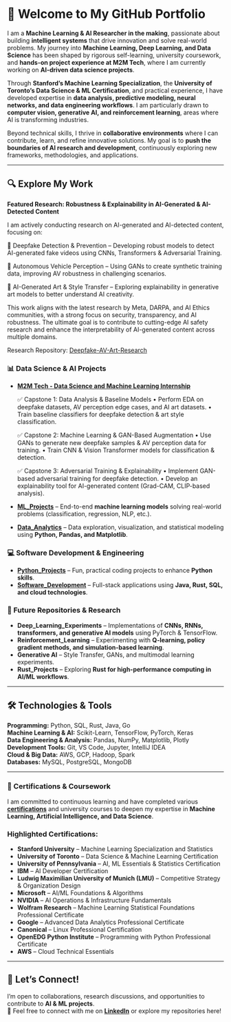 # 🚀 Welcome to My GitHub Portfolio  

I am a **Machine Learning & AI Researcher in the making**, passionate about building **intelligent systems** that drive innovation and solve real-world problems. My journey into **Machine Learning, Deep Learning, and Data Science** has been shaped by rigorous self-learning, university coursework, and **hands-on project experience at M2M Tech**, where I am currently working on **AI-driven data science projects**.  

Through **Stanford’s Machine Learning Specialization**, the **University of Toronto’s Data Science & ML Certification**, and practical experience, I have developed expertise in **data analysis, predictive modeling, neural networks, and data engineering workflows**. I am particularly drawn to **computer vision, generative AI, and reinforcement learning**, areas where AI is transforming industries.  

Beyond technical skills, I thrive in **collaborative environments** where I can contribute, learn, and refine innovative solutions. My goal is to **push the boundaries of AI research and development**, continuously exploring new frameworks, methodologies, and applications.  

---

## 🔍 Explore My Work  
**Featured Research: Robustness & Explainability in AI-Generated & AI-Detected Content**

I am actively conducting research on AI-generated and AI-detected content, focusing on:

🔹 Deepfake Detection & Prevention – Developing robust models to detect AI-generated fake videos using CNNs, Transformers & Adversarial Training.

🔹 Autonomous Vehicle Perception – Using GANs to create synthetic training data, improving AV robustness in challenging scenarios.

🔹 AI-Generated Art & Style Transfer – Exploring explainability in generative art models to better understand AI creativity.

This work aligns with the latest research by Meta, DARPA, and AI Ethics communities, with a strong focus on security, transparency, and AI robustness. The ultimate goal is to contribute to cutting-edge AI safety research and enhance the interpretability of AI-generated content across multiple domains.

Research Repository: [Deepfake-AV-Art-Research](https://github.com/VinodAnbalagan/Deepfake-AV-Art-Research-.git)

### 📊 Data Science & AI Projects
- [**M2M Tech - Data Science and Machine Learning Internship**](https://github.com/VinodAnbalagan/Deepfake-AV-Art-Research-.git)
  
	 ✅ Capstone 1: Data Analysis & Baseline Models
		•	Perform EDA on deepfake datasets, AV perception edge cases, and AI art datasets.
		•	Train baseline classifiers for deepfake detection & art style classification.

	✅ Capstone 2: Machine Learning & GAN-Based Augmentation
		•	Use GANs to generate new deepfake samples & AV perception data for training.
		•	Train CNN & Vision Transformer models for classification & detection.

	✅ Capstone 3: Adversarial Training & Explainability
		•	Implement GAN-based adversarial training for deepfake detection.
		•	Develop an explainability tool for AI-generated content (Grad-CAM, CLIP-based analysis).
 
- [**ML_Projects**](https://github.com/VinodAnbalagan/ML_Projects.git) – End-to-end **machine learning models** solving real-world problems (classification, regression, NLP, etc.).  
- [**Data_Analytics**](https://github.com/VinodAnbalagan/Data_Analytics.git) – Data exploration, visualization, and statistical modeling using **Python, Pandas, and Matplotlib**.  
  

### 💻 Software Development & Engineering  
- [**Python_Projects**](https://github.com/VinodAnbalagan/Python_Projects.git) – Fun, practical coding projects to enhance **Python skills**.    
- [**Software_Development**](https://github.com/VinodAnbalagan/Software-Development-.git) – Full-stack applications using **Java, Rust, SQL, and cloud technologies**.  

### 🚀 Future Repositories & Research 
- **Deep_Learning_Experiments** – Implementations of **CNNs, RNNs, transformers, and generative AI models** using PyTorch & TensorFlow.
- **Reinforcement_Learning** – Experimenting with **Q-learning, policy gradient methods, and simulation-based learning**.
- **Generative AI** – Style Transfer, GANs, and multimodal learning experiments.  
- **Rust_Projects** – Exploring **Rust for high-performance computing in AI/ML workflows**.    

---

## 🛠️ Technologies & Tools  

**Programming:** Python, SQL, Rust, Java, Go  
**Machine Learning & AI:** Scikit-Learn, TensorFlow, PyTorch, Keras  
**Data Engineering & Analysis:** Pandas, NumPy, Matplotlib, Plotly  
**Development Tools:** Git, VS Code, Jupyter, IntelliJ IDEA  
**Cloud & Big Data:** AWS, GCP, Hadoop, Spark  
**Databases:** MySQL, PostgreSQL, MongoDB  

---
### **📜 Certifications & Coursework**  
I am committed to continuous learning and have completed various [**certifications**](https://github.com/VinodAnbalagan/Certifications-.git) and university courses to deepen my expertise in **Machine Learning, Artificial Intelligence, and Data Science**. 

### **Highlighted Certifications:**  
- **Stanford University** – Machine Learning Specialization and Statistics 
- **University of Toronto** – Data Science & Machine Learning Certification  
- **University of Pennsylvania** – AI, ML Essentials & Statistics Certification  
- **IBM** – AI Developer Certification  
- **Ludwig Maximilian University of Munich (LMU)** – Competitive Strategy & Organization Design  
- **Microsoft** – AI/ML Foundations & Algorithms  
- **NVIDIA** – AI Operations & Infrastructure Fundamentals  
- **Wolfram Research** – Machine Learning Statistical Foundations Professional Certificate  
- **Google** – Advanced Data Analytics Professional Certificate  
- **Canonical** – Linux Professional Certification  
- **OpenEDG Python Institute** – Programming with Python Professional Certificate  
- **AWS** – Cloud Technical Essentials 

---

## 🤝 Let’s Connect!  
I’m open to collaborations, research discussions, and opportunities to contribute to **AI & ML projects**.  
📩 Feel free to connect with me on **[LinkedIn](https://www.linkedin.com/in/vinod-anbalagan/)** or explore my repositories here!  

